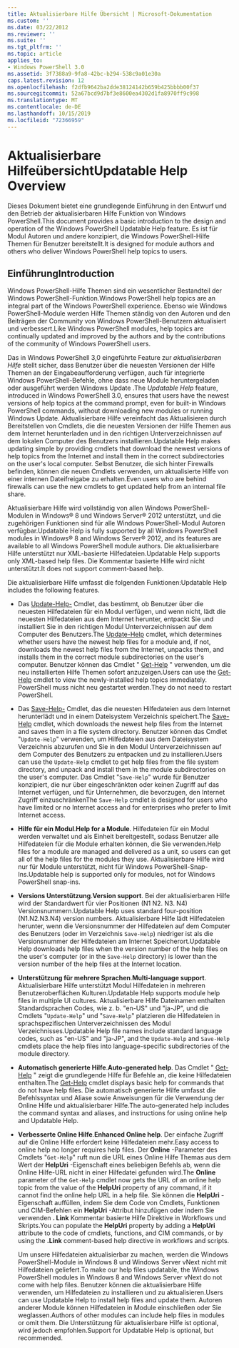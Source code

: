 ```yaml
---
title: Aktualisierbare Hilfe Übersicht | Microsoft-Dokumentation
ms.custom: ''
ms.date: 03/22/2012
ms.reviewer: ''
ms.suite: ''
ms.tgt_pltfrm: ''
ms.topic: article
applies_to:
- Windows PowerShell 3.0
ms.assetid: 3f7388a9-9fa8-42bc-b294-538c9a01e30a
caps.latest.revision: 12
ms.openlocfilehash: f2dfb9642ba2dde38124142b659b425bbbb00f37
ms.sourcegitcommit: 52a67bcd9d7bf3e8600ea4302d1fa8970ff9c998
ms.translationtype: MT
ms.contentlocale: de-DE
ms.lasthandoff: 10/15/2019
ms.locfileid: "72366959"
---
```

# <a name="updatable-help-overview"></a><span data-ttu-id="14fd3-102">Aktualisierbare Hilfeübersicht</span><span class="sxs-lookup"><span data-stu-id="14fd3-102">Updatable Help Overview</span></span>

<span data-ttu-id="14fd3-103">Dieses Dokument bietet eine grundlegende Einführung in den Entwurf und den Betrieb der aktualisierbaren Hilfe Funktion von Windows PowerShell.</span><span class="sxs-lookup"><span data-stu-id="14fd3-103">This document provides a basic introduction to the design and operation of the Windows PowerShell Updatable Help feature.</span></span> <span data-ttu-id="14fd3-104">Es ist für Modul Autoren und andere konzipiert, die Windows PowerShell-Hilfe Themen für Benutzer bereitstellt.</span><span class="sxs-lookup"><span data-stu-id="14fd3-104">It is designed for module authors and others who deliver Windows PowerShell help topics to users.</span></span>

## <a name="introduction"></a><span data-ttu-id="14fd3-105">Einführung</span><span class="sxs-lookup"><span data-stu-id="14fd3-105">Introduction</span></span>

<span data-ttu-id="14fd3-106">Windows PowerShell-Hilfe Themen sind ein wesentlicher Bestandteil der Windows PowerShell-Funktion.</span><span class="sxs-lookup"><span data-stu-id="14fd3-106">Windows PowerShell help topics are an integral part of the Windows PowerShell experience.</span></span> <span data-ttu-id="14fd3-107">Ebenso wie Windows PowerShell-Module werden Hilfe Themen ständig von den Autoren und den Beiträgen der Community von Windows PowerShell-Benutzern aktualisiert und verbessert.</span><span class="sxs-lookup"><span data-stu-id="14fd3-107">Like Windows PowerShell modules, help topics are continually updated and improved by the authors and by the contributions of the community of Windows PowerShell users.</span></span>

<span data-ttu-id="14fd3-108">Das in Windows PowerShell 3,0 eingeführte Feature zur *aktualisierbaren Hilfe* stellt sicher, dass Benutzer über die neuesten Versionen der Hilfe Themen an der Eingabeaufforderung verfügen, auch für integrierte Windows PowerShell-Befehle, ohne dass neue Module heruntergeladen oder ausgeführt werden Windows Update .</span><span class="sxs-lookup"><span data-stu-id="14fd3-108">The *Updatable Help* feature, introduced in Windows PowerShell 3.0, ensures that users have the newest versions of help topics at the command prompt, even for built-in Windows PowerShell commands, without downloading new modules or running Windows Update.</span></span> <span data-ttu-id="14fd3-109">Aktualisierbare Hilfe vereinfacht das Aktualisieren durch Bereitstellen von Cmdlets, die die neuesten Versionen der Hilfe Themen aus dem Internet herunterladen und in den richtigen Unterverzeichnissen auf dem lokalen Computer des Benutzers installieren.</span><span class="sxs-lookup"><span data-stu-id="14fd3-109">Updatable Help makes updating simple by providing cmdlets that download the newest versions of help topics from the Internet and install them in the correct subdirectories on the user's local computer.</span></span> <span data-ttu-id="14fd3-110">Selbst Benutzer, die sich hinter Firewalls befinden, können die neuen Cmdlets verwenden, um aktualisierte Hilfe von einer internen Dateifreigabe zu erhalten.</span><span class="sxs-lookup"><span data-stu-id="14fd3-110">Even users who are behind firewalls can use the new cmdlets to get updated help from an internal file share.</span></span>

<span data-ttu-id="14fd3-111">Aktualisierbare Hilfe wird vollständig von allen Windows PowerShell-Modulen in Windows® 8 und Windows Server® 2012 unterstützt, und die zugehörigen Funktionen sind für alle Windows PowerShell-Modul Autoren verfügbar.</span><span class="sxs-lookup"><span data-stu-id="14fd3-111">Updatable Help is fully supported by all Windows PowerShell modules in Windows® 8 and Windows Server® 2012, and its features are available to all Windows PowerShell module authors.</span></span> <span data-ttu-id="14fd3-112">Die aktualisierbare Hilfe unterstützt nur XML-basierte Hilfedateien.</span><span class="sxs-lookup"><span data-stu-id="14fd3-112">Updatable Help supports only XML-based help files.</span></span> <span data-ttu-id="14fd3-113">Die Kommentar basierte Hilfe wird nicht unterstützt.</span><span class="sxs-lookup"><span data-stu-id="14fd3-113">It does not support comment-based help.</span></span>

<span data-ttu-id="14fd3-114">Die aktualisierbare Hilfe umfasst die folgenden Funktionen:</span><span class="sxs-lookup"><span data-stu-id="14fd3-114">Updatable Help includes the following features.</span></span>

- <span data-ttu-id="14fd3-115">Das [Update-Help-](/powershell/module/Microsoft.PowerShell.Core/Update-Help) Cmdlet, das bestimmt, ob Benutzer über die neuesten Hilfedateien für ein Modul verfügen, und wenn nicht, lädt die neuesten Hilfedateien aus dem Internet herunter, entpackt Sie und installiert Sie in den richtigen Modul Unterverzeichnissen auf dem Computer des Benutzers.</span><span class="sxs-lookup"><span data-stu-id="14fd3-115">The [Update-Help](/powershell/module/Microsoft.PowerShell.Core/Update-Help) cmdlet, which determines whether users have the newest help files for a module and, if not, downloads the newest help files from the Internet, unpacks them, and installs them in the correct module subdirectories on the user's computer.</span></span>
  <span data-ttu-id="14fd3-116">Benutzer können das Cmdlet " [Get-Help](/powershell/module/Microsoft.PowerShell.Core/Get-Help) " verwenden, um die neu installierten Hilfe Themen sofort anzuzeigen.</span><span class="sxs-lookup"><span data-stu-id="14fd3-116">Users can use the [Get-Help](/powershell/module/Microsoft.PowerShell.Core/Get-Help) cmdlet to view the newly-installed help topics immediately.</span></span>
  <span data-ttu-id="14fd3-117">PowerShell muss nicht neu gestartet werden.</span><span class="sxs-lookup"><span data-stu-id="14fd3-117">They do not need to restart PowerShell.</span></span>

- <span data-ttu-id="14fd3-118">Das [Save-Help-](/powershell/module/Microsoft.PowerShell.Core/Save-Help) Cmdlet, das die neuesten Hilfedateien aus dem Internet herunterlädt und in einem Dateisystem Verzeichnis speichert.</span><span class="sxs-lookup"><span data-stu-id="14fd3-118">The [Save-Help](/powershell/module/Microsoft.PowerShell.Core/Save-Help) cmdlet, which downloads the newest help files from the Internet and saves them in a file system directory.</span></span> <span data-ttu-id="14fd3-119">Benutzer können das Cmdlet "`Update-Help`" verwenden, um Hilfedateien aus dem Dateisystem Verzeichnis abzurufen und Sie in den Modul Unterverzeichnissen auf dem Computer des Benutzers zu entpacken und zu installieren.</span><span class="sxs-lookup"><span data-stu-id="14fd3-119">Users can use the `Update-Help` cmdlet to get help files from the file system directory, and unpack and install them in the module subdirectories on the user's computer.</span></span> <span data-ttu-id="14fd3-120">Das Cmdlet "`Save-Help`" wurde für Benutzer konzipiert, die nur über eingeschränkten oder keinen Zugriff auf das Internet verfügen, und für Unternehmen, die bevorzugen, den Internet Zugriff einzuschränken</span><span class="sxs-lookup"><span data-stu-id="14fd3-120">The `Save-Help` cmdlet is designed for users who have limited or no Internet access and for enterprises who prefer to limit Internet access.</span></span>

- <span data-ttu-id="14fd3-121">**Hilfe für ein Modul**.</span><span class="sxs-lookup"><span data-stu-id="14fd3-121">**Help for a Module**.</span></span> <span data-ttu-id="14fd3-122">Hilfedateien für ein Modul werden verwaltet und als Einheit bereitgestellt, sodass Benutzer alle Hilfedateien für die Module erhalten können, die Sie verwenden.</span><span class="sxs-lookup"><span data-stu-id="14fd3-122">Help files for a module are managed and delivered as a unit, so users can get all of the help files for the modules they use.</span></span> <span data-ttu-id="14fd3-123">Aktualisierbare Hilfe wird nur für Module unterstützt, nicht für Windows PowerShell-Snap-Ins.</span><span class="sxs-lookup"><span data-stu-id="14fd3-123">Updatable help is supported only for modules, not for Windows PowerShell snap-ins.</span></span>

- <span data-ttu-id="14fd3-124">**Versions Unterstützung**.</span><span class="sxs-lookup"><span data-stu-id="14fd3-124">**Version support**.</span></span> <span data-ttu-id="14fd3-125">Bei der aktualisierbaren Hilfe wird der Standardwert für vier Positionen (N1 N2. N3. N4) Versionsnummern.</span><span class="sxs-lookup"><span data-stu-id="14fd3-125">Updatable Help uses standard four-position (N1.N2.N3.N4) version numbers.</span></span> <span data-ttu-id="14fd3-126">Aktualisierbare Hilfe lädt Hilfedateien herunter, wenn die Versionsnummer der Hilfedateien auf dem Computer des Benutzers (oder im Verzeichnis `Save-Help`) niedriger ist als die Versionsnummer der Hilfedateien am Internet Speicherort.</span><span class="sxs-lookup"><span data-stu-id="14fd3-126">Updatable Help downloads help files when the version number of the help files on the user's computer (or in the `Save-Help` directory) is lower than the version number of the  help files at the Internet location.</span></span>

- <span data-ttu-id="14fd3-127">**Unterstützung für mehrere Sprachen**.</span><span class="sxs-lookup"><span data-stu-id="14fd3-127">**Multi-language support**.</span></span> <span data-ttu-id="14fd3-128">Aktualisierbare Hilfe unterstützt Modul Hilfedateien in mehreren Benutzeroberflächen Kulturen.</span><span class="sxs-lookup"><span data-stu-id="14fd3-128">Updatable Help supports module help files in multiple UI cultures.</span></span> <span data-ttu-id="14fd3-129">Aktualisierbare Hilfe Dateinamen enthalten Standardsprachen Codes, wie z. b. "en-US" und "ja-JP", und die Cmdlets "`Update-Help`" und "`Save-Help`" platzieren die Hilfedateien in sprachspezifischen Unterverzeichnissen des Modul Verzeichnisses.</span><span class="sxs-lookup"><span data-stu-id="14fd3-129">Updatable Help file names include standard language codes, such as "en-US" and "ja-JP", and the `Update-Help` and `Save-Help` cmdlets place the help files into language-specific subdirectories of the module directory.</span></span>

- <span data-ttu-id="14fd3-130">**Automatisch generierte Hilfe**.</span><span class="sxs-lookup"><span data-stu-id="14fd3-130">**Auto-generated help**.</span></span> <span data-ttu-id="14fd3-131">Das Cmdlet " [Get-Help](/powershell/module/Microsoft.PowerShell.Core/Get-Help) " zeigt die grundlegende Hilfe für Befehle an, die keine Hilfedateien enthalten.</span><span class="sxs-lookup"><span data-stu-id="14fd3-131">The [Get-Help](/powershell/module/Microsoft.PowerShell.Core/Get-Help) cmdlet displays basic help for commands that do not have help files.</span></span> <span data-ttu-id="14fd3-132">Die automatisch generierte Hilfe umfasst die Befehlssyntax und Aliase sowie Anweisungen für die Verwendung der Online Hilfe und aktualisierbarer Hilfe.</span><span class="sxs-lookup"><span data-stu-id="14fd3-132">The auto-generated help includes the command syntax and aliases, and instructions for using online help and Updatable Help.</span></span>

- <span data-ttu-id="14fd3-133">**Verbesserte Online Hilfe**.</span><span class="sxs-lookup"><span data-stu-id="14fd3-133">**Enhanced Online help**.</span></span> <span data-ttu-id="14fd3-134">Der einfache Zugriff auf die Online Hilfe erfordert keine Hilfedateien mehr.</span><span class="sxs-lookup"><span data-stu-id="14fd3-134">Easy access to online help no longer requires help files.</span></span> <span data-ttu-id="14fd3-135">Der **Online** -Parameter des Cmdlets "`Get-Help`" ruft nun die URL eines Online Hilfe Themas aus dem Wert der **HelpUri** -Eigenschaft eines beliebigen Befehls ab, wenn die Online Hilfe-URL nicht in einer Hilfedatei gefunden wird.</span><span class="sxs-lookup"><span data-stu-id="14fd3-135">The **Online** parameter of the `Get-Help` cmdlet now gets the URL of an online help topic from the value of the **HelpUri** property of any command, if it cannot find the online help URL in a help file.</span></span> <span data-ttu-id="14fd3-136">Sie können die **HelpUri** -Eigenschaft auffüllen, indem Sie dem Code von Cmdlets, Funktionen und CIM-Befehlen ein **HelpUri** -Attribut hinzufügen oder indem Sie verwenden **. Link** Kommentar basierte Hilfe Direktive in Workflows und Skripts.</span><span class="sxs-lookup"><span data-stu-id="14fd3-136">You can populate the **HelpUri** property by adding a **HelpUri** attribute to the code of cmdlets, functions, and CIM commands, or by using the **.Link** comment-based help directive in workflows and scripts.</span></span>

  <span data-ttu-id="14fd3-137">Um unsere Hilfedateien aktualisierbar zu machen, werden die Windows PowerShell-Module in Windows 8 und Windows Server vNext nicht mit Hilfedateien geliefert.</span><span class="sxs-lookup"><span data-stu-id="14fd3-137">To make our help files updatable, the Windows PowerShell modules in Windows 8 and Windows Server vNext do not come with help files.</span></span> <span data-ttu-id="14fd3-138">Benutzer können die aktualisierbare Hilfe verwenden, um Hilfedateien zu installieren und zu aktualisieren.</span><span class="sxs-lookup"><span data-stu-id="14fd3-138">Users can use Updatable Help to install help files and update them.</span></span> <span data-ttu-id="14fd3-139">Autoren anderer Module können Hilfedateien in Module einschließen oder Sie weglassen.</span><span class="sxs-lookup"><span data-stu-id="14fd3-139">Authors of other modules can include help files in modules or omit them.</span></span> <span data-ttu-id="14fd3-140">Die Unterstützung für aktualisierbare Hilfe ist optional, wird jedoch empfohlen.</span><span class="sxs-lookup"><span data-stu-id="14fd3-140">Support for Updatable Help is optional, but recommended.</span></span>
